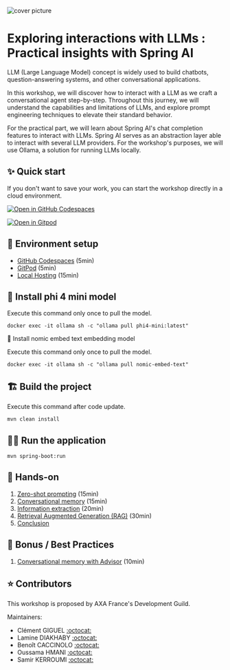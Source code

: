 ![cover picture](workshop/images/cover.avif)

# Exploring interactions with LLMs : Practical insights with Spring AI

LLM (Large Language Model) concept is widely used to build chatbots, question-answering systems, and other conversational applications.

In this workshop, we will discover how to interact with a LLM as we craft a conversational agent step-by-step.
Throughout this journey, we will understand the capabilities and limitations of LLMs, and explore prompt engineering techniques to elevate their standard behavior.

For the practical part, we will learn about Spring AI's chat completion features to interact with LLMs. Spring AI serves as an abstraction layer able to interact with several LLM providers.
For the workshop's purposes, we will use Ollama, a solution for running LLMs locally.

## :sparkles: Quick start

If you don't want to save your work, you can start the workshop directly in a cloud environment.

[![Open in GitHub Codespaces](https://github.com/codespaces/badge.svg)](https://github.com/codespaces/new?hide_repo_select=true&ref=main&repo=863368883&machine=standardLinux32gb&devcontainer_path=.devcontainer%2Fdevcontainer.json&location=WestEurope)

[![Open in Gitpod](https://gitpod.io/button/open-in-gitpod.svg)](https://gitpod.io?autostart=true&editor=code&workspaceClass=g1-large#https://github.com/AxaFrance/spring-ai-workshop)

## :wrench: Environment setup

- [GitHub Codespaces](workshop/setup/codespaces.md) (5min)
- [GitPod](workshop/setup/gitpod.md) (5min)
- [Local Hosting](workshop/setup/local.md) (15min)

## :crystal_ball: Install phi 4 mini model

Execute this command only once to pull the model.

```shell
docker exec -it ollama sh -c "ollama pull phi4-mini:latest"
```

:crystal_ball: Install nomic embed text embedding model

Execute this command only once to pull the model.

```shell
docker exec -it ollama sh -c "ollama pull nomic-embed-text"
```

## :building_construction: Build the project

Execute this command after code update.

```shell
mvn clean install
```

## :running_woman: Run the application

```shell
mvn spring-boot:run
```

## :rocket: Hands-on

1. [Zero-shot prompting](workshop/exercise-1.md) (15min)
2. [Conversational memory](workshop/exercise-2.md) (15min)
3. [Information extraction](workshop/exercise-3.md) (20min)
4. [Retrieval Augmented Generation (RAG)](workshop/exercise-4.md) (30min)
5. [Conclusion](workshop/conclusion.md)

## :gift: Bonus / Best Practices

1. [Conversational memory with Advisor](bonus/bonus-1.md) (10min)

## :star: Contributors

This workshop is proposed by AXA France's Development Guild.

Maintainers:

- Clément GIGUEL [:octocat:](https://github.com/clementgig)
- Lamine DIAKHABY [:octocat:](https://github.com/DIAKHABY20)
- Benoît CACCINOLO [:octocat:](https://github.com/bc-axa)
- Oussama HMANI [:octocat:](https://github.com/OussamaHMANI)
- Samir KERROUMI [:octocat:](https://github.com/samkerr4coding)
